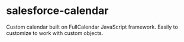 # salesforce-calendar
Custom calendar built on FullCalendar JavaScript framework. Easily to customize to work with custom objects.
